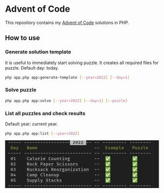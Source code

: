 # Advent of Code

This repository contains my [Advent of Code](https://adventofcode.com/) solutions in PHP.

## How to use
### Generate solution template

It is useful to immediately start solving puzzle. It creates all required files for puzzle. Default day: today.

```bash
php app.php app:generate-template [--year=2022] [--day=1]
```

### Solve puzzle

```bash
php app.php app:solve [--year=2022] [--day=1] [--puzzle]
```

### List all puzzles and check results
Default year: current year.

```bash
php app.php app:list [--year=2022]
```

![list-command.png](resources/list-command.png)
